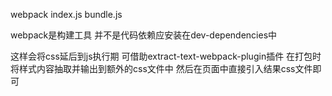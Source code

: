 webpack index.js bundle.js

webpack是构建工具 并不是代码依赖应安装在dev-dependencies中


这样会将css延后到js执行期
可借助extract-text-webpack-plugin插件 在打包时将样式内容抽取并输出到额外的css文件中 然后在页面中直接引入结果css文件即可
